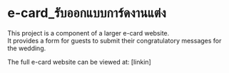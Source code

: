 # e-card_รับออกแบบการ์ดงานแต่ง

This project is a component of a larger e-card website.  
It provides a form for guests to submit their congratulatory messages for the wedding.  

The full e-card website can be viewed at: [linkin]  
